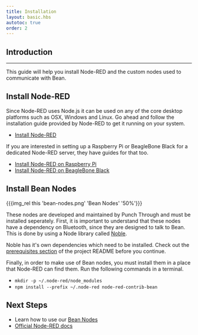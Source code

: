 ```yaml
---
title: Installation
layout: basic.hbs
autotoc: true
order: 2
---
```


## Introduction

---

This guide will help you install Node-RED and the custom nodes used to communicate with Bean.

## Install Node-RED

Since Node-RED uses Node.js it can be used on any of the core desktop platforms such as OSX, Windows and Linux. Go ahead and follow the installation guide provided by Node-RED to get it running on your system.

* [Install Node-RED](http://nodered.org/docs/getting-started/installation.html)

If you are interested in setting up a Raspberry Pi or BeagleBone Black for a dedicated Node-RED server, they have guides for that too.

* [Install Node-RED on Raspberry Pi](http://nodered.org/docs/hardware/raspberrypi.html)
* [Install Node-RED on BeagleBone Black](http://nodered.org/docs/hardware/beagleboneblack.html)


## Install Bean Nodes

{{{img_rel this 'bean-nodes.png' 'Bean Nodes' '50%'}}}

These nodes are developed and maintained by Punch Through and must be installed seperately. First, it is important to understand that these nodes have a dependency on Bluetooth, since they are designed to talk to Bean. This is done by using a Node library called [Noble](https://github.com/sandeepmistry/noble).

Noble has it's own dependencies which need to be installed. Check out the [prerequisites section](https://github.com/sandeepmistry/noble#prerequisites) of the project README before you continue.

Finally, in order to make use of Bean nodes, you must install them in a place that Node-RED can find them. Run the following commands in a terminal.

* `mkdir -p ~/.node-red/node_modules`
* `npm install --prefix ~/.node-red node-red-contrib-bean`


## Next Steps

* Learn how to use our [Bean Nodes](/node-red/bean-nodes)
* [Official Node-RED docs](http://nodered.org/docs/)
